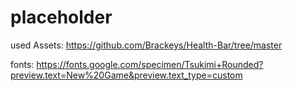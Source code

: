 # placeholder

used Assets:
https://github.com/Brackeys/Health-Bar/tree/master

fonts:
https://fonts.google.com/specimen/Tsukimi+Rounded?preview.text=New%20Game&preview.text_type=custom
